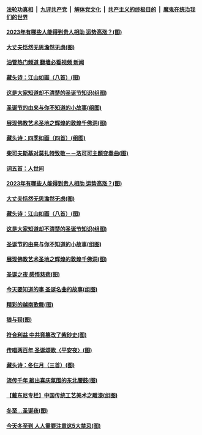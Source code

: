 ####  [法轮功真相](../../../../basic/blob/master/README.md?t=12270412) &nbsp;|&nbsp; [九评共产党](../../../../9ping.md/blob/master/README.md?t=12270412) &nbsp;|&nbsp; [解体党文化](../../../../jtdwh.md/blob/master/README.md?t=12270412)  &nbsp;|&nbsp; [共产主义的终极目的](../../../../gczydzjmd.md/blob/master/README.md?t=12270412) &nbsp;|&nbsp; [魔鬼在统治我们的世界](../../../../mgztzwmdsj.md/blob/master/README.md?t=12270412) 

#### [2023年有哪些人能得到贵人相助 运势高涨？(图)](../pages/p7/1023525.md?t=12270412) 

#### [大丈夫恬然无思澹然无虑(图)](../pages/p7/1024669.md?t=12270412) 

#### [油管热门频道 翻墙必看视频 新闻](http://129.146.143.75:81/youtube.html?12270412)

#### [藏头诗：江山如画（八首）(图)](../pages/p7/1024836.md?t=12270412) 

#### [这是大家知道却不清楚的圣诞节知识(组图)](../pages/p7/1024900.md?t=12270412) 

#### [圣诞节的由来与你不知道的小故事(组图)](../pages/p7/1024871.md?t=12270412) 

#### [展现佛教艺术圣地之辉煌的敦煌千佛洞(图)](../pages/p7/1022900.md?t=12270412) 

#### [藏头诗：四季如画（四首）(组图)](../pages/p7/1024911.md?t=12270412) 

#### [柴可夫斯基对莫扎特致敬－－洛可可主题变奏曲(图)](../pages/p7/1019006.md?t=12270412) 

#### [词五首：人世间](../pages/p7/1025026.md?t=12270412) 

#### [2023年有哪些人能得到贵人相助 运势高涨？(图)](../pages/p7/1023525.md?t=12270412) 

#### [大丈夫恬然无思澹然无虑(图)](../pages/p7/1024669.md?t=12270412) 

#### [藏头诗：江山如画（八首）(图)](../pages/p7/1024836.md?t=12270412) 

#### [这是大家知道却不清楚的圣诞节知识(组图)](../pages/p7/1024900.md?t=12270412) 

#### [圣诞节的由来与你不知道的小故事(组图)](../pages/p7/1024871.md?t=12270412) 

#### [展现佛教艺术圣地之辉煌的敦煌千佛洞(图)](../pages/p7/1022900.md?t=12270412) 

#### [圣诞之夜 感悟慈悲(图)](../pages/p7/1024815.md?t=12270412) 

#### [今天要知道的事 圣诞名曲的故事(组图)](../pages/p7/1024834.md?t=12270412) 

#### [精彩的越南歌舞(图)](../pages/p7/1024451.md?t=12270412) 

#### [狼与狈(图)](../pages/p7/1024838.md?t=12270412) 

#### [符合利益 中共竟篡改了紫砂史(图)](../pages/p7/1024233.md?t=12270412) 

#### [传唱两百年 圣诞颂歌〈平安夜〉(图)](../pages/p7/1016475.md?t=12270412) 

#### [藏头诗：冬仨月（三首）(图)](../pages/p7/1024653.md?t=12270412) 

#### [流传千年 敲出喜庆氛围的东北腰鼓(图)](../pages/p7/1020120.md?t=12270412) 

#### [【戴东尼专栏】中国传统工艺美术之雕漆(组图)](../pages/p7/1012798.md?t=12270412) 

#### [冬至…圣诞夜﻿(图)](../pages/p7/1024687.md?t=12270412) 

#### [今天冬至到 人人需要注意这5大禁忌(图)](../pages/p7/1024371.md?t=12270412) 

<img src='http://gfw-breaker.win/goodnews/indexes/p7.md' width='0px' height='0px'/>
